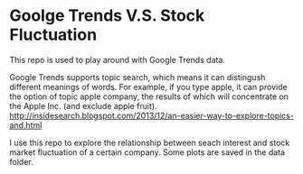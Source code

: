 # Goolge Trends V.S. Stock Fluctuation

This repo is used to play around with Google Trends data. 

Google Trends supports topic search, which means it can distingush different meanings of words. For example, if you type apple, it can provide the option of topic apple company, the results of which will concentrate on the Apple Inc. (and exclude apple fruit).
http://insidesearch.blogspot.com/2013/12/an-easier-way-to-explore-topics-and.html

I use this repo to explore the relationship between seach interest and stock market fluctuation of a certain company. Some plots are saved in the data folder.
